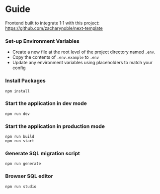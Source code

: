 # Guide

Frontend built to integrate 1:1 with this project: https://github.com/zacharynoble/next-template


### Set-up Environment Variables

- Create a new file at the root level of the project directory named ```.env```. 
- Copy the contents of ```.env.example``` to ```.env```
- Update any environment variables using placeholders to match your config

### Install Packages
    npm install


### Start the application in dev mode
    npm run dev


### Start the application in production mode
    npm run build
    npm run start

### Generate SQL migration script
    npm run generate

### Browser SQL editor
    npm run studio
